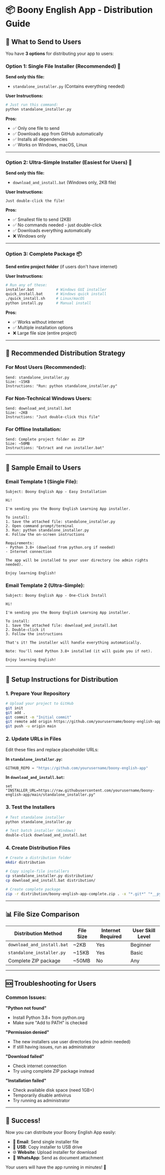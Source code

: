 # 📦 Boony English App - Distribution Guide

## 🎯 What to Send to Users

You have **3 options** for distributing your app to users:

### Option 1: Single File Installer (Recommended) 📁

**Send only this file:**
- `standalone_installer.py` (Contains everything needed)

**User Instructions:**
```bash
# Just run this command:
python standalone_installer.py
```

**Pros:**
- ✅ Only one file to send
- ✅ Downloads app from GitHub automatically
- ✅ Installs all dependencies
- ✅ Works on Windows, macOS, Linux

---

### Option 2: Ultra-Simple Installer (Easiest for Users) 🚀

**Send only this file:**
- `download_and_install.bat` (Windows only, 2KB file)

**User Instructions:**
```
Just double-click the file!
```

**Pros:**
- ✅ Smallest file to send (2KB)
- ✅ No commands needed - just double-click
- ✅ Downloads everything automatically
- ❌ Windows only

---

### Option 3: Complete Package 📦

**Send entire project folder** (if users don't have internet)

**User Instructions:**
```bash
# Run any of these:
installer.bat          # Windows GUI installer
quick_install.bat      # Windows quick install
./quick_install.sh     # Linux/macOS
python install.py      # Manual install
```

**Pros:**
- ✅ Works without internet
- ✅ Multiple installation options
- ❌ Large file size (entire project)

---

## 🎯 Recommended Distribution Strategy

### For Most Users (Recommended):
```
Send: standalone_installer.py
Size: ~15KB
Instructions: "Run: python standalone_installer.py"
```

### For Non-Technical Windows Users:
```
Send: download_and_install.bat
Size: ~2KB
Instructions: "Just double-click this file"
```

### For Offline Installation:
```
Send: Complete project folder as ZIP
Size: ~50MB
Instructions: "Extract and run installer.bat"
```

---

## 📧 Sample Email to Users

### Email Template 1 (Single File):
```
Subject: Boony English App - Easy Installation

Hi!

I'm sending you the Boony English Learning App installer.

To install:
1. Save the attached file: standalone_installer.py
2. Open command prompt/terminal
3. Run: python standalone_installer.py
4. Follow the on-screen instructions

Requirements:
- Python 3.8+ (download from python.org if needed)
- Internet connection

The app will be installed to your user directory (no admin rights needed).

Enjoy learning English!
```

### Email Template 2 (Ultra-Simple):
```
Subject: Boony English App - One-Click Install

Hi!

I'm sending you the Boony English Learning App installer.

To install:
1. Save the attached file: download_and_install.bat
2. Double-click it
3. Follow the instructions

That's it! The installer will handle everything automatically.

Note: You'll need Python 3.8+ installed (it will guide you if not).

Enjoy learning English!
```

---

## 🔧 Setup Instructions for Distribution

### 1. Prepare Your Repository

```bash
# Upload your project to GitHub
git init
git add .
git commit -m "Initial commit"
git remote add origin https://github.com/yourusername/boony-english-app
git push -u origin main
```

### 2. Update URLs in Files

Edit these files and replace placeholder URLs:

**In `standalone_installer.py`:**
```python
GITHUB_REPO = "https://github.com/yourusername/boony-english-app"
```

**In `download_and_install.bat`:**
```batch
set "INSTALLER_URL=https://raw.githubusercontent.com/yourusername/boony-english-app/main/standalone_installer.py"
```

### 3. Test the Installers

```bash
# Test standalone installer
python standalone_installer.py

# Test batch installer (Windows)
double-click download_and_install.bat
```

### 4. Create Distribution Files

```bash
# Create a distribution folder
mkdir distribution

# Copy single-file installers
cp standalone_installer.py distribution/
cp download_and_install.bat distribution/

# Create complete package
zip -r distribution/boony-english-app-complete.zip . -x "*.git*" "*__pycache__*" "*.venv*"
```

---

## 📊 File Size Comparison

| Distribution Method | File Size | Internet Required | User Skill Level |
|-------------------|-----------|-------------------|------------------|
| `download_and_install.bat` | ~2KB | Yes | Beginner |
| `standalone_installer.py` | ~15KB | Yes | Basic |
| Complete ZIP package | ~50MB | No | Any |

---

## 🆘 Troubleshooting for Users

### Common Issues:

**"Python not found"**
- Install Python 3.8+ from python.org
- Make sure "Add to PATH" is checked

**"Permission denied"**
- The new installers use user directories (no admin needed)
- If still having issues, run as administrator

**"Download failed"**
- Check internet connection
- Try using complete ZIP package instead

**"Installation failed"**
- Check available disk space (need 1GB+)
- Temporarily disable antivirus
- Try running as administrator

---

## 🎉 Success!

Now you can distribute your Boony English App easily:

- 📧 **Email**: Send single installer file
- 💾 **USB**: Copy installer to USB drive
- 🌐 **Website**: Upload installer for download
- 📱 **WhatsApp**: Send as document attachment

Your users will have the app running in minutes! 🚀
